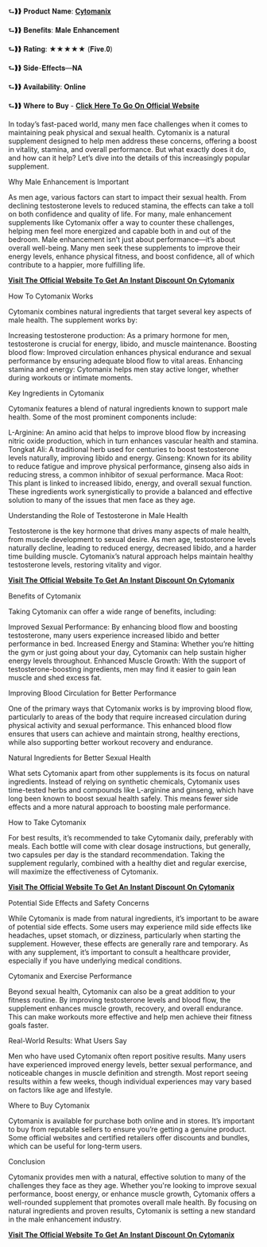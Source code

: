 ⮑❱❱ 𝐏𝐫𝐨𝐝𝐮𝐜𝐭 𝐍𝐚𝐦𝐞: [𝐂𝐲𝐭𝐨𝐦𝐚𝐧𝐢𝐱](https://www.facebook.com/Cytomanix.Official/)

⮑❱❱ 𝐁𝐞𝐧𝐞𝐟𝐢𝐭𝐬: 𝐌𝐚𝐥𝐞 𝐄𝐧𝐡𝐚𝐧𝐜𝐞𝐦𝐞𝐧𝐭

⮑❱❱ 𝐑𝐚𝐭𝐢𝐧𝐠: ★★★★★ (𝐅𝐢𝐯𝐞.𝟎) 

⮑❱❱ 𝐒𝐢𝐝𝐞-𝐄𝐟𝐟𝐞𝐜𝐭𝐬—𝐍𝐀

⮑❱❱ 𝐀𝐯𝐚𝐢𝐥𝐚𝐛𝐢𝐥𝐢𝐭𝐲: 𝐎𝐧𝐥𝐢𝐧𝐞 

⮑❱❱ 𝐖𝐡𝐞𝐫𝐞 𝐭𝐨 𝐁𝐮𝐲 - [𝐂𝐥𝐢𝐜𝐤 𝐇𝐞𝐫𝐞 𝐓𝐨 𝐆𝐨 𝐎𝐧 𝐎𝐟𝐟𝐢𝐜𝐢𝐚𝐥 𝐖𝐞𝐛𝐬𝐢𝐭𝐞](https://supplementcarts.com/cytomanix-official/)


In today’s fast-paced world, many men face challenges when it comes to maintaining peak physical and sexual health. Cytomanix is a natural supplement designed to help men address these concerns, offering a boost in vitality, stamina, and overall performance. But what exactly does it do, and how can it help? Let’s dive into the details of this increasingly popular supplement.

Why Male Enhancement is Important

As men age, various factors can start to impact their sexual health. From declining testosterone levels to reduced stamina, the effects can take a toll on both confidence and quality of life. For many, male enhancement supplements like Cytomanix offer a way to counter these challenges, helping men feel more energized and capable both in and out of the bedroom. Male enhancement isn’t just about performance—it’s about overall well-being. Many men seek these supplements to improve their energy levels, enhance physical fitness, and boost confidence, all of which contribute to a happier, more fulfilling life.


[𝐕𝐢𝐬𝐢𝐭 𝐓𝐡𝐞 𝐎𝐟𝐟𝐢𝐜𝐢𝐚𝐥 𝐖𝐞𝐛𝐬𝐢𝐭𝐞 𝐓𝐨 𝐆𝐞𝐭 𝐀𝐧 𝐈𝐧𝐬𝐭𝐚𝐧𝐭 𝐃𝐢𝐬𝐜𝐨𝐮𝐧𝐭 𝐎𝐧 𝐂𝐲𝐭𝐨𝐦𝐚𝐧𝐢𝐱](https://supplementcarts.com/cytomanix-official/)


How To Cytomanix Works

Cytomanix combines natural ingredients that target several key aspects of male health. The supplement works by:

Increasing testosterone production: As a primary hormone for men, testosterone is crucial for energy, libido, and muscle maintenance.
Boosting blood flow: Improved circulation enhances physical endurance and sexual performance by ensuring adequate blood flow to vital areas.
Enhancing stamina and energy: Cytomanix helps men stay active longer, whether during workouts or intimate moments.

Key Ingredients in Cytomanix

Cytomanix features a blend of natural ingredients known to support male health. Some of the most prominent components include:

L-Arginine: An amino acid that helps to improve blood flow by increasing nitric oxide production, which in turn enhances vascular health and stamina.
Tongkat Ali: A traditional herb used for centuries to boost testosterone levels naturally, improving libido and energy.
Ginseng: Known for its ability to reduce fatigue and improve physical performance, ginseng also aids in reducing stress, a common inhibitor of sexual performance.
Maca Root: This plant is linked to increased libido, energy, and overall sexual function.
These ingredients work synergistically to provide a balanced and effective solution to many of the issues that men face as they age.

Understanding the Role of Testosterone in Male Health

Testosterone is the key hormone that drives many aspects of male health, from muscle development to sexual desire. As men age, testosterone levels naturally decline, leading to reduced energy, decreased libido, and a harder time building muscle. Cytomanix’s natural approach helps maintain healthy testosterone levels, restoring vitality and vigor.


[𝐕𝐢𝐬𝐢𝐭 𝐓𝐡𝐞 𝐎𝐟𝐟𝐢𝐜𝐢𝐚𝐥 𝐖𝐞𝐛𝐬𝐢𝐭𝐞 𝐓𝐨 𝐆𝐞𝐭 𝐀𝐧 𝐈𝐧𝐬𝐭𝐚𝐧𝐭 𝐃𝐢𝐬𝐜𝐨𝐮𝐧𝐭 𝐎𝐧 𝐂𝐲𝐭𝐨𝐦𝐚𝐧𝐢𝐱](https://supplementcarts.com/cytomanix-official/)


Benefits of Cytomanix

Taking Cytomanix can offer a wide range of benefits, including:

Improved Sexual Performance: By enhancing blood flow and boosting testosterone, many users experience increased libido and better performance in bed.
Increased Energy and Stamina: Whether you’re hitting the gym or just going about your day, Cytomanix can help sustain higher energy levels throughout.
Enhanced Muscle Growth: With the support of testosterone-boosting ingredients, men may find it easier to gain lean muscle and shed excess fat.

Improving Blood Circulation for Better Performance

One of the primary ways that Cytomanix works is by improving blood flow, particularly to areas of the body that require increased circulation during physical activity and sexual performance. This enhanced blood flow ensures that users can achieve and maintain strong, healthy erections, while also supporting better workout recovery and endurance.

Natural Ingredients for Better Sexual Health

What sets Cytomanix apart from other supplements is its focus on natural ingredients. Instead of relying on synthetic chemicals, Cytomanix uses time-tested herbs and compounds like L-arginine and ginseng, which have long been known to boost sexual health safely. This means fewer side effects and a more natural approach to boosting male performance.

How to Take Cytomanix

For best results, it’s recommended to take Cytomanix daily, preferably with meals. Each bottle will come with clear dosage instructions, but generally, two capsules per day is the standard recommendation. Taking the supplement regularly, combined with a healthy diet and regular exercise, will maximize the effectiveness of Cytomanix.


[𝐕𝐢𝐬𝐢𝐭 𝐓𝐡𝐞 𝐎𝐟𝐟𝐢𝐜𝐢𝐚𝐥 𝐖𝐞𝐛𝐬𝐢𝐭𝐞 𝐓𝐨 𝐆𝐞𝐭 𝐀𝐧 𝐈𝐧𝐬𝐭𝐚𝐧𝐭 𝐃𝐢𝐬𝐜𝐨𝐮𝐧𝐭 𝐎𝐧 𝐂𝐲𝐭𝐨𝐦𝐚𝐧𝐢𝐱](https://supplementcarts.com/cytomanix-official/)


Potential Side Effects and Safety Concerns

While Cytomanix is made from natural ingredients, it’s important to be aware of potential side effects. Some users may experience mild side effects like headaches, upset stomach, or dizziness, particularly when starting the supplement. However, these effects are generally rare and temporary. As with any supplement, it’s important to consult a healthcare provider, especially if you have underlying medical conditions.

Cytomanix and Exercise Performance

Beyond sexual health, Cytomanix can also be a great addition to your fitness routine. By improving testosterone levels and blood flow, the supplement enhances muscle growth, recovery, and overall endurance. This can make workouts more effective and help men achieve their fitness goals faster.

Real-World Results: What Users Say

Men who have used Cytomanix often report positive results. Many users have experienced improved energy levels, better sexual performance, and noticeable changes in muscle definition and strength. Most report seeing results within a few weeks, though individual experiences may vary based on factors like age and lifestyle.

Where to Buy Cytomanix

Cytomanix is available for purchase both online and in stores. It’s important to buy from reputable sellers to ensure you’re getting a genuine product. Some official websites and certified retailers offer discounts and bundles, which can be useful for long-term users.

Conclusion

Cytomanix provides men with a natural, effective solution to many of the challenges they face as they age. Whether you're looking to improve sexual performance, boost energy, or enhance muscle growth, Cytomanix offers a well-rounded supplement that promotes overall male health. By focusing on natural ingredients and proven results, Cytomanix is setting a new standard in the male enhancement industry.


[𝐕𝐢𝐬𝐢𝐭 𝐓𝐡𝐞 𝐎𝐟𝐟𝐢𝐜𝐢𝐚𝐥 𝐖𝐞𝐛𝐬𝐢𝐭𝐞 𝐓𝐨 𝐆𝐞𝐭 𝐀𝐧 𝐈𝐧𝐬𝐭𝐚𝐧𝐭 𝐃𝐢𝐬𝐜𝐨𝐮𝐧𝐭 𝐎𝐧 𝐂𝐲𝐭𝐨𝐦𝐚𝐧𝐢𝐱](https://supplementcarts.com/cytomanix-official/)

